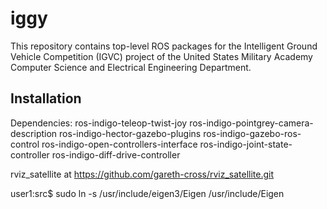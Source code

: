 # iggy

This repository contains top-level ROS packages for the Intelligent Ground Vehicle Competition (IGVC) project of the 
United States Military Academy Computer Science and Electrical Engineering Department.



## Installation

Dependencies:
ros-indigo-teleop-twist-joy
ros-indigo-pointgrey-camera-description
ros-indigo-hector-gazebo-plugins
ros-indigo-gazebo-ros-control
ros-indigo-open-controllers-interface
ros-indigo-joint-state-controller
ros-indigo-diff-drive-controller

rviz_satellite at https://github.com/gareth-cross/rviz_satellite.git

user1:src$ sudo ln -s /usr/include/eigen3/Eigen /usr/include/Eigen


